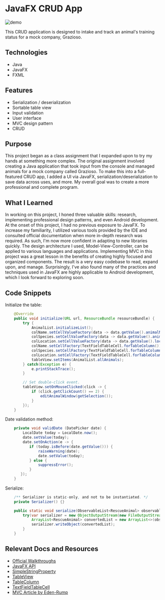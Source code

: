 # JavaFX CRUD App
![demo](https://github.com/dorian-adams/CRUD-Grazioso-JavaFX/blob/main/crud_demo.gif)

This CRUD application is designed to intake and track an animal's training status for a mock company, Grazioso.

## Technologies
* Java
* JavaFX
* FXML

## Features
* Serialization / deserialization
* Sortable table view
* Input validation
* User interface
* MVC design pattern
* CRUD

## Purpose
This project began as a class assignment that I expanded upon to try my hands at something more complex. The original assignment involved creating a Java application that took input from the console and managed animals for a mock company called Grazioso. To make this into a full-featured CRUD app, I added a UI via JavaFX, serialization/deserialization to save data across uses, and more. My overall goal was to create a more professional and complete program.

## What I Learned
In working on this project, I honed three valuable skills: research, implementing professional design patterns, and even Android development. At the onset of this project, I had no previous exposure to JavaFX. To increase my familiarity, I utilized various tools provided by the IDE and consulted official documentation when more in-depth research was required. As such, I'm now more confident in adapting to new libraries quickly. The design architecture I used, Model-View-Controller, can be applied to various languages and applications. Implementing MVC in this project was a great lesson in the benefits of creating highly focused and organized components. The result is a very easy codebase to read, expand upon, and manage. Surprisingly, I've also found many of the practices and techniques used in JavaFX are highly applicable to Android development, which I look forward to exploring soon.

## Code Snippets
Initialize the table:

```Java
    @Override
    public void initialize(URL url, ResourceBundle resourceBundle) {
        try {
            AnimalList.initializeList();
            colName.setCellValueFactory(data -> data.getValue().animalNameProperty());
            colSpecies.setCellValueFactory(data -> data.getValue().animalSpeciesProperty());
            colLocation.setCellValueFactory(data -> data.getValue().locationProperty());
            colName.setCellFactory(TextFieldTableCell.forTableColumn());
            colSpecies.setCellFactory(TextFieldTableCell.forTableColumn());
            colLocation.setCellFactory(TextFieldTableCell.forTableColumn());
            tableView.setItems(AnimalList.allAnimals);
        } catch(Exception e) {
            e.printStackTrace();
        }

        // Set double-click event.
        tableView.setOnMouseClicked(click -> {
            if (click.getClickCount() == 2) {
                editAnimalWindow(getSelection());
            }
        });
    }
```

Date validation method:

```Java
    private void validDate (DatePicker date) {
        LocalDate today = LocalDate.now();
        date.setValue(today);
        date.setOnAction(e -> {
           if (today.isBefore(date.getValue())) {
               raiseWarning(date);
               date.setValue(today);
           } else {
               suppressError();
           }
       });
    }
```

Serialize:

```Java
    /** Serializer is static-only, and not to be instantiated. */
    private Serializer() {}

    public static void serialize(ObservableList<RescueAnimal> observableListAnimals) throws IOException {
        try(var serializer = new ObjectOutputStream(new FileOutputStream(PATH, false))) {
            ArrayList<RescueAnimal> convertedList = new ArrayList<>(observableListAnimals);
            serializer.writeObject(convertedList);
        }
    }
```

## Relevant Docs and Resources
* [Official Walkthroughs](https://docs.oracle.com/javase/8/javafx/get-started-tutorial/get_start_apps.htm#JFXST804)
* [JavaFX API](https://docs.oracle.com/javase/8/javafx/api/toc.htm)
* [SimpleStringProperty](https://docs.oracle.com/javase/8/javafx/api/javafx/beans/property/SimpleStringProperty.html)
* [TableView](https://docs.oracle.com/javase/8/javafx/api/javafx/scene/control/TableView.html)
* [TableColumn](https://docs.oracle.com/javase/8/javafx/api/javafx/scene/control/TableColumn.html)
* [TextFieldTableCell](https://docs.oracle.com/javase/8/javafx/api/javafx/scene/control/cell/TextFieldTableCell.html)
* [MVC Article by Eden-Rump](https://edencoding.com/mvc-in-javafx/#:~:text=MVC%20stands%20for%20Model%2DView,logic%20from%20the%20user%20interface.)
